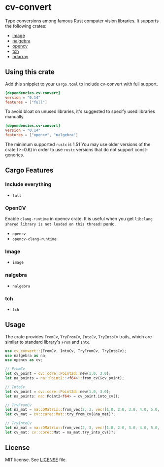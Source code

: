 # cv-convert

Type conversions among famous Rust computer vision libraries. It supports the following crates:

- [image](https://crates.io/crates/image)
- [nalgebra](https://crates.io/crates/nalgebra)
- [opencv](https://crates.io/crates/opencv)
- [tch](https://crates.io/crates/tch)
- [ndarray](https://crates.io/crates/ndarray)

## Using this crate

Add this snipplet to your `Cargo.toml` to include cv-convert with full support.

```toml
[dependencies.cv-convert]
version = "0.14"
features = ["full"]
```

To avoid bloat on unused libraries, it's suggested to specify used libraries manually.

```toml
[dependencies.cv-convert]
version = "0.14"
features = ["opencv", "nalgebra"]
```

The minimum supported `rustc` is 1.51
You may use older versions of the crate (>=0.6) in order to use `rustc` versions that do not support const-generics.

## Cargo Features

### Include everything

- `full`

### OpenCV

Enable `clang-runtime` in opencv crate. It is useful when you get `libclang shared library is not loaded on this thread!` panic.

- `opencv`
- `opencv-clang-runtime`

### Image

- `image`

### nalgebra

- `nalgebra`

### tch

- `tch`

## Usage

The crate provides `FromCv`, `TryFromCv`, `IntoCv`, `TryIntoCv` traits, which are similar to standard library's `From` and `Into`.

```rust
use cv_convert::{FromCv, IntoCv, TryFromCv, TryIntoCv};
use nalgebra as na;
use opencv as cv;

// FromCv
let cv_point = cv::core::Point2d::new(1.0, 3.0);
let na_points = na::Point2::<f64>::from_cv(&cv_point);

// IntoCv
let cv_point = cv::core::Point2d::new(1.0, 3.0);
let na_points: na::Point2<f64> = cv_point.into_cv();

// TryFromCv
let na_mat = na::DMatrix::from_vec(2, 3, vec![1.0, 2.0, 3.0, 4.0, 5.0, 6.0]);
let cv_mat = cv::core::Mat::try_from_cv(&na_mat)?;

// TryIntoCv
let na_mat = na::DMatrix::from_vec(2, 3, vec![1.0, 2.0, 3.0, 4.0, 5.0, 6.0]);
let cv_mat: cv::core::Mat = na_mat.try_into_cv()?;
```

## License

MIT license. See [LICENSE](LICENSE.txt) file.
